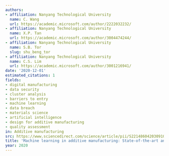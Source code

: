 ```yaml
---
authors:
- affiliation: Nanyang Technological University
  name: C. Wang
  url: https://academic.microsoft.com/author/2222032232/
- affiliation: Nanyang Technological University
  name: X.P. Tan
  url: https://academic.microsoft.com/author/3004474244/
- affiliation: Nanyang Technological University
  name: S.B. Tor
  slug: shu_beng_tor
- affiliation: Nanyang Technological University
  name: C.S. Lim
  url: https://academic.microsoft.com/author/3001216941/
date: '2020-12-01'
estimated_citations: 1
fields:
- digital manufacturing
- data security
- cluster analysis
- barriers to entry
- machine learning
- data breach
- materials science
- artificial intelligence
- design for additive manufacturing
- quality assessment
in: Additive manufacturing
src: https://www.sciencedirect.com/science/article/pii/S2214860420309106
title: 'Machine learning in additive manufacturing: State-of-the-art and perspectives'
year: 2020
---
```

